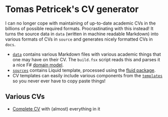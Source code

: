 # Tomas Petricek's CV generator

I can no longer cope with maintaining of up-to-date academic CVs in the billions of possible required formats. Procrastinating with this instead! 
It turns the source data in `data` (written in machine readable Markdown) into various formats of CVs in `source` and generates nicely formatted CVs in `docs`. 

* [`data`](https://github.com/tpetricek/cv/tree/master/data) contains various Markdown files with various academic things that one may have on their CV. The `build.fsx` script reads this and parses it a nice F# [domain model](https://github.com/tpetricek/cv/blob/master/build.fsx#L13).
* [`sources`](https://github.com/tpetricek/cv/tree/master/sources) contains Liquid template, processed using the [fluid package](https://github.com/sebastienros/fluid).
* CV templates can easily include various components from the [`templates`](https://github.com/tpetricek/cv/tree/master/templates) so you never ever have to copy paste things!

## Various CVs

* [Complete CV](https://tpetricek.github.io/cv/complete.html) with (almost) everything in it
